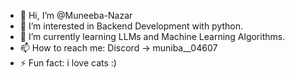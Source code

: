 - 👋 Hi, I’m @Muneeba-Nazar
- 👀 I’m interested in Backend Development with python.
- 🌱 I’m currently learning LLMs and Machine Learning Algorithms.
- 📫 How to reach me: Discord -> muniba__04607
- ⚡ Fun fact: i love cats :)

